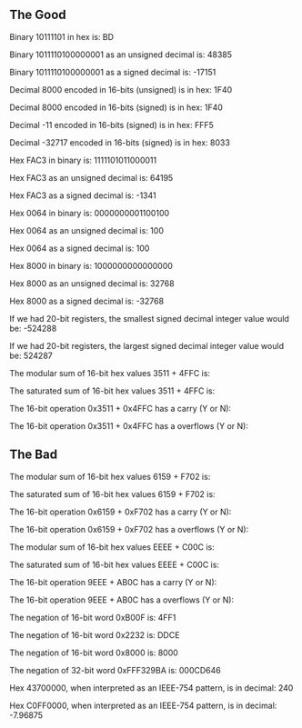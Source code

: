 ## The Good

Binary 10111101 in hex is: BD

Binary 1011110100000001 as an unsigned decimal is: 48385

Binary 1011110100000001 as a signed decimal is: -17151

Decimal 8000 encoded in 16-bits (unsigned) is in hex: 1F40

Decimal 8000 encoded in 16-bits (signed) is in hex: 1F40

Decimal -11 encoded in 16-bits (signed) is in hex: FFF5

Decimal -32717 encoded in 16-bits (signed) is in hex: 8033

Hex FAC3 in binary is: 1111101011000011

Hex FAC3 as an unsigned decimal is: 64195

Hex FAC3 as a signed decimal is: -1341

Hex 0064 in binary is: 0000000001100100

Hex 0064 as an unsigned decimal is: 100

Hex 0064 as a signed decimal is: 100

Hex 8000 in binary is: 1000000000000000

Hex 8000 as an unsigned decimal is: 32768

Hex 8000 as a signed decimal is: -32768

If we had 20-bit registers, the smallest signed decimal integer value would be: -524288

If we had 20-bit registers, the largest signed decimal integer value would be: 524287

The modular sum of 16-bit hex values 3511 + 4FFC is:

The saturated sum of 16-bit hex values 3511 + 4FFC is:

The 16-bit operation 0x3511 + 0x4FFC has a carry (Y or N):

The 16-bit operation 0x3511 + 0x4FFC has a overflows (Y or N):

## The Bad

The modular sum of 16-bit hex values 6159 + F702 is:

The saturated sum of 16-bit hex values 6159 + F702 is:

The 16-bit operation 0x6159 + 0xF702 has a carry (Y or N):

The 16-bit operation 0x6159 + 0xF702 has a overflows (Y or N):

The modular sum of 16-bit hex values EEEE + C00C is:

The saturated sum of 16-bit hex values EEEE + C00C is:

The 16-bit operation 9EEE + AB0C has a carry (Y or N):

The 16-bit operation 9EEE + AB0C has a overflows (Y or N):

The negation of 16-bit word 0xB00F is: 4FF1

The negation of 16-bit word 0x2232 is: DDCE

The negation of 16-bit word 0x8000 is: 8000

The negation of 32-bit word 0xFFF329BA is: 000CD646

Hex 43700000, when interpreted as an IEEE-754 pattern, is in decimal: 240

Hex C0FF0000, when interpreted as an IEEE-754 pattern, is in decimal: -7.96875